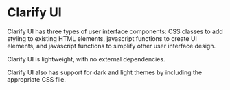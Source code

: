 # Clarify UI #
Clarify UI has three types of user interface components: CSS classes to add styling to existing HTML elements, javascript functions to create UI elements, and javascript functions to simplify other user interface design. 

Clarify UI is lightweight, with no external dependencies.

Clarify UI also has support for dark and light themes by including the appropriate CSS file.
